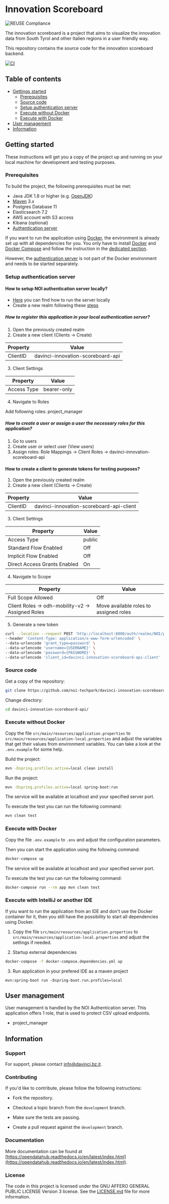 <!--
SPDX-FileCopyrightText: NOI Techpark <digital@noi.bz.it>

SPDX-License-Identifier: CC0-1.0
-->

# Innovation Scoreboard

![REUSE Compliance](https://github.com/noi-techpark/davinci-innovation-scoreboard-api/actions/workflows/reuse.yml/badge.svg)

The innovation scoreboard is a project that aims to visualize the innovation data from South Tyrol and other Italien regions in a user friendly way.

This repository contains the source code for the innovation scoreboard backend.

[![CI](https://github.com/noi-techpark/davinci-innovation-scoreboard-api/actions/workflows/main.yml/badge.svg)](https://github.com/noi-techpark/davinci-innovation-scoreboard-api/actions/workflows/main.yml)

## Table of contents

- [Gettings started](#getting-started)
  - [Prerequisites](#prerequisites)
  - [Source code](#source-code)
  - [Setup authentication server](#setup-authentication-server)
  - [Execute without Docker](#execute-without-docker)
  - [Execute with Docker](#execute-with-docker)
- [User management](#user-management)
- [Information](#information)

## Getting started

These instructions will get you a copy of the project up and running
on your local machine for development and testing purposes.

### Prerequisites

To build the project, the following prerequisites must be met:

- Java JDK 1.8 or higher (e.g. [OpenJDK](https://openjdk.java.net/))
- [Maven](https://maven.apache.org/) 3.x
- Postgres Database 11
- Elasticsearch 7.2
- AWS account with S3 access
- Kibana (optional)
- [Authentication server](https://github.com/noi-techpark/authentication-server)

If you want to run the application using [Docker](https://www.docker.com/), the environment is already set up with all dependencies for you. You only have to install [Docker](https://www.docker.com/) and [Docker Compose](https://docs.docker.com/compose/) and follow the instruction in the [dedicated section](#execute-with-docker).

However, the [authentication server](https://github.com/noi-techpark/authentication-server) is not part of the Docker environment and needs to be started separately.

### Setup authentication server

#### How to setup NOI authentication server locally?

- [Here](https://github.com/noi-techpark/authentication-server) you can find how to run the server locally
- Create a new realm following these [steps](https://github.com/noi-techpark/authentication-server/blob/master/docs/noi-authentication-server.md#realm)

##### How to register this application in your local authentication server?

1. Open the previously created realm
2. Create a new client (Clients -> Create)

| Property | Value           |
| -------- | --------------- |
| ClientID | davinci-innovation-scoreboard-api |

3. Client Settings

| Property | Value               |
| -------- | ------------------- |
| Access Type | bearer-only |

4. Navigate to Roles

Add following roles: project_manager

##### How to create a user or assign a user the necessary roles for this application?

1. Go to users
2. Create user or select user (View users)
3. Assign roles: Role Mappings -> Client Roles -> davinci-innovation-scoreboard-api

#### How to create a client to generate tokens for testing purposes?

1. Open the previously created realm
2. Create a new client (Clients -> Create)

| Property | Value               |
| -------- | ------------------- |
| ClientID | davinci-innovation-scoreboard-api-client |

3. Client Settings

| Property                     | Value  |
| ---------------------------- | ------ |
| Access Type                  | public |
| Standard Flow Enabled        | Off    |
| Implicit Flow Enabled        | Off    |
| Direct Access Grants Enabled | On     |

4. Navigate to Scope

| Property                                          | Value                                |
| ------------------------------------------------- | ------------------------------------ |
| Full Scope Allowed                                | Off                                  |
| Client Roles -> odh-mobility-v2 -> Assigned Roles | Move available roles to assigned roles |

5. Generate a new token

```sh
curl --location --request POST 'http://localhost:8080/auth/realms/NOI/protocol/openid-connect/token' \
--header 'Content-Type: application/x-www-form-urlencoded' \
--data-urlencode 'grant_type=password' \
--data-urlencode 'username={USERNAME}' \
--data-urlencode 'password={PASSWORD}' \
--data-urlencode 'client_id=davinci-innovation-scoreboard-api-client'
```

### Source code

Get a copy of the repository:

```bash
git clone https://github.com/noi-techpark/davinci-innovation-scoreboard-api.git
```

Change directory:

```bash
cd davinci-innovation-scoreboard-api/
```

### Execute without Docker

Copy the file `src/main/resources/application.properties` to `src/main/resources/application-local.properties` and adjust the variables that get their values from environment variables. You can take a look at the `.env.example` for some help.

Build the project:

```bash
mvn -Dspring.profiles.active=local clean install
```

Run the project:

```bash
mvn -Dspring.profiles.active=local spring-boot:run
```

The service will be available at localhost and your specified server port.

To execute the test you can run the following command:

```bash
mvn clean test
```

### Execute with Docker

Copy the file `.env.example` to `.env` and adjust the configuration parameters.

Then you can start the application using the following command:

```bash
docker-compose up
```

The service will be available at localhost and your specified server port.

To execute the test you can run the following command:

```bash
docker-compose run --rm app mvn clean test
```

### Execute with IntelliJ or another IDE

If you want to run the application from an IDE and don't use the Docker container for it, then you still have the possibility to start all dependencies using Docker.

1. Copy the file `src/main/resources/application.properties` to `src/main/resources/application-local.properties` and adjust the settings if needed.

2. Startup external dependencies

```bash
docker-compose -f docker-compose.dependencies.yml up
```

3. Run application in your prefered IDE as a maven project

```
mvn:spring-boot run -Dspring-boot.run.profiles=local
```

## User management

User management is handled by the NOI Authentication server. This application offers 1 role, that is used to protect CSV upload endpoints.

- project_manager

## Information

### Support

For support, please contact [info@davinci.bz.it](mailto:info@davinci.bz.it).

### Contributing

If you'd like to contribute, please follow the following instructions:

- Fork the repository.

- Checkout a topic branch from the `development` branch.

- Make sure the tests are passing.

- Create a pull request against the `development` branch.

### Documentation

More documentation can be found at [https://opendatahub.readthedocs.io/en/latest/index.html](https://opendatahub.readthedocs.io/en/latest/index.html).

### License

The code in this project is licensed under the GNU AFFERO GENERAL PUBLIC LICENSE Version 3 license. See the [LICENSE.md](LICENSE.md) file for more information.
